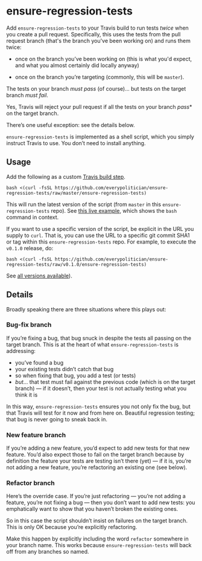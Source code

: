 # ensure-regression-tests

Add `ensure-regression-tests` to your Travis build to run tests *twice* when
you create a pull request. Specifically, this uses the tests from the pull
request branch (that's the branch you've been working on) and runs them twice:

* once on the branch you’ve been working on (this is what you'd expect, and
  what you almost certainly did locally anyway)

* once on the branch you’re targeting (commonly, this will be `master`).

The tests on your branch *must pass* (of course)... but tests on the target
branch *must fail*.

Yes, Travis will reject your pull request if all the tests on your branch
*pass** on the target branch.

There’s one useful exception: see the details below.

`ensure-regression-tests` is implemented as a shell script, which you simply
instruct Travis to use. You don’t need to install anything.

## Usage


Add the following as a custom [Travis build step](https://docs.travis-ci.com/user/customizing-the-build#Customizing-the-Build-Step).

    bash <(curl -fsSL https://github.com/everypolitician/ensure-regression-tests/raw/master/ensure-regression-tests)

This will run the latest version of the script (from `master` in this
`ensure-regression-tests` repo). 
See [this live example](https://github.com/everypolitician/viewer-sinatra/blob/6058146aa548cde2f7db9cc98ed564e01577e8ff/.travis.yml#L13),
which shows the `bash` command in context.

If you want to use a specific version of the script, be explicit in the URL you
supply to `curl`. That is, you can use the URL to a specific git commit SHA1 or
tag within this `ensure-regression-tests` repo. For example, to execute the
`v0.1.0` release, do:

    bash <(curl -fsSL https://github.com/everypolitician/ensure-regression-tests/raw/v0.1.0/ensure-regression-tests)

See [all versions available](https://github.com/everypolitician/ensure-regression-tests/releases)).

## Details

Broadly speaking there are three situations where this plays out:

### Bug-fix branch

If you’re fixing a bug, that bug snuck in despite the tests all passing on the
target branch. This is at the heart of what `ensure-regression-tests` is
addressing:

* you’ve found a bug
* your existing tests didn’t catch that bug
* so when fixing that bug, you add a test (or tests)
* *but*... that test must fail against the previous code (which is on the
  target branch) — if it doesn’t, then your test is not actually testing what
  you think it is

In this way, `ensure-regression-tests` ensures you not only fix the bug, but
that Travis will test for it now and from here on. Beautiful regression
testing; that bug is never going to sneak back in.

### New feature branch

If you’re adding a new feature, you’d expect to add new tests for that new
feature. You’d also expect those to fail on the target branch because by
definition the feature your tests are testing isn’t there (yet) — if it is,
you’re not adding a new feature, you’re refactoring an existing one (see below).

### Refactor branch

Here’s the override case. If you’re just refactoring — you’re not adding a
feature, you’re not fixing a bug — then you don’t want to add new tests: you
emphatically want to show that you haven’t broken the existing ones.

So in this case the script shouldn’t insist on failures on the target branch.
This is only OK because you’re explicitly refactoring.

Make this happen by explicitly including the word `refactor` somewhere in your
branch name. This works because `ensure-regression-tests` will back off from
any branches so named.


